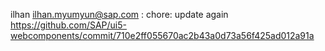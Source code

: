 ilhan ilhan.myumyun@sap.com : chore: update again https://github.com/SAP/ui5-webcomponents/commit/710e2ff055670ac2b43a0d73a56f425ad012a91a